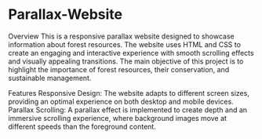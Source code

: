 # Parallax-Website
Overview
This is a responsive parallax website designed to showcase information about forest resources. The website uses HTML and CSS to create an engaging and interactive experience with smooth scrolling effects and visually appealing transitions. The main objective of this project is to highlight the importance of forest resources, their conservation, and sustainable management.

Features
Responsive Design: The website adapts to different screen sizes, providing an optimal experience on both desktop and mobile devices.
Parallax Scrolling: A parallax effect is implemented to create depth and an immersive scrolling experience, where background images move at different speeds than the foreground content.

